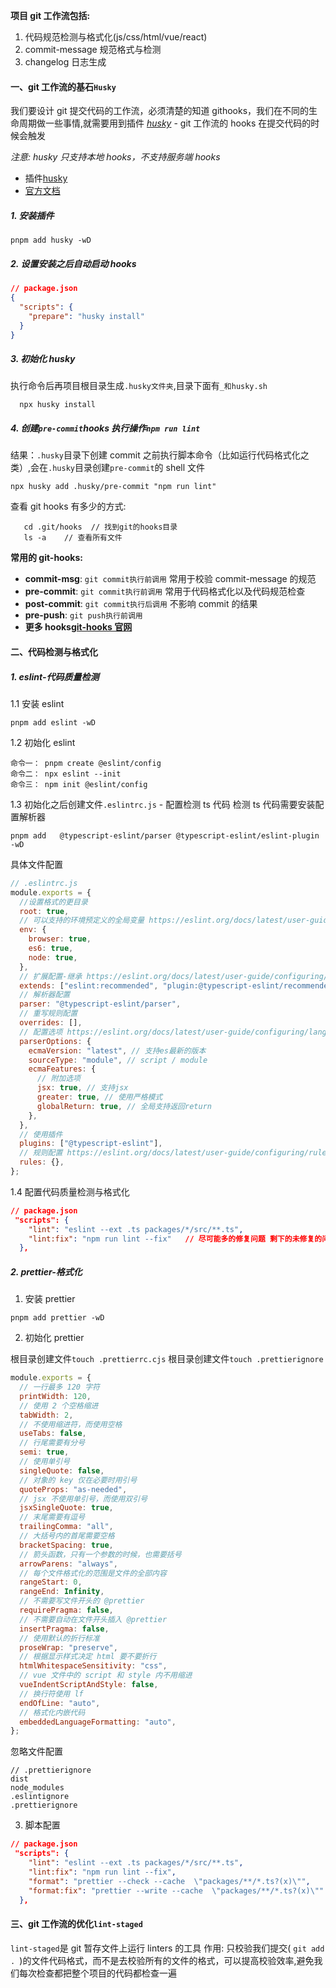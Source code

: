 **项目 git 工作流包括:**

1. 代码规范检测与格式化(js/css/html/vue/react)
2. commit-message 规范格式与检测
3. changelog 日志生成

#### 一、git 工作流的基石`Husky`

我们要设计 git 提交代码的工作流，必须清楚的知道 githooks，我们在不同的生命周期做一些事情,就需要用到插件 _[husky](https://github.com/typicode/husky)_ - git 工作流的 hooks 在提交代码的时候会触发

_注意: husky 只支持本地 hooks，不支持服务端 hooks_

- 插件[husky](https://github.com/typicode/husky)
- [官方文档](https://typicode.github.io/husky/#/)

##### 1. 安装插件

```
pnpm add husky -wD
```

##### 2. 设置安装之后自动启动 hooks

```json
// package.json
{
  "scripts": {
    "prepare": "husky install"
  }
}
```

##### 3. 初始化 husky

执行命令后再项目根目录生成`.husky文件夹`,目录下面有`_和husky.sh`

```
  npx husky install
```

##### 4. 创建`pre-commit`hooks 执行操作`npm run lint`

结果：`.husky`目录下创建 commit 之前执行脚本命令（比如运行代码格式化之类）,会在`.husky`目录创建`pre-commit`的 shell 文件

```
npx husky add .husky/pre-commit "npm run lint"
```

查看 git hooks 有多少的方式:

```
   cd .git/hooks  // 找到git的hooks目录
   ls -a    // 查看所有文件
```

**常用的 git-hooks:**

- **commit-msg**: `git commit执行前调用` 常用于校验 commit-message 的规范
- **pre-commit**: `git commit执行前调用` 常用于代码格式化以及代码规范检查
- **post-commit**: `git commit执行后调用` 不影响 commit 的结果
- **pre-push**: `git push执行前调用`
- **更多 hooks[git-hooks 官网](https://git-scm.com/docs/githooks)**

#### 二、代码检测与格式化

##### 1. eslint-代码质量检测

1.1 安装 eslint

```
pnpm add eslint -wD
```

1.2 初始化 eslint

```
命令一： pnpm create @eslint/config
命令二： npx eslint --init
命令三： npm init @eslint/config
```

1.3 初始化之后创建文件`.eslintrc.js` - 配置检测 ts 代码
检测 ts 代码需要安装配置解析器

```
pnpm add   @typescript-eslint/parser @typescript-eslint/eslint-plugin -wD
```

具体文件配置

```js
// .eslintrc.js
module.exports = {
  //设置格式的更目录
  root: true,
  // 可以支持的环境预定义的全局变量 https://eslint.org/docs/latest/user-guide/configuring/language-options#specifying-environments
  env: {
    browser: true,
    es6: true,
    node: true,
  },
  // 扩展配置-继承 https://eslint.org/docs/latest/user-guide/configuring/configuration-files#extending-configuration-files
  extends: ["eslint:recommended", "plugin:@typescript-eslint/recommended"],
  // 解析器配置
  parser: "@typescript-eslint/parser",
  // 重写规则配置
  overrides: [],
  // 配置选项 https://eslint.org/docs/latest/user-guide/configuring/language-options#specifying-parser-options
  parserOptions: {
    ecmaVersion: "latest", // 支持es最新的版本
    sourceType: "module", // script / module
    ecmaFeatures: {
      // 附加选项
      jsx: true, // 支持jsx
      greater: true, // 使用严格模式
      globalReturn: true, // 全局支持返回return
    },
  },
  // 使用插件
  plugins: ["@typescript-eslint"],
  // 规则配置 https://eslint.org/docs/latest/user-guide/configuring/rules
  rules: {},
};
```

1.4 配置代码质量检测与格式化

```json
// package.json
 "scripts": {
    "lint": "eslint --ext .ts packages/*/src/**.ts",
    "lint:fix": "npm run lint --fix"   // 尽可能多的修复问题 剩下的未修复的问题才会输出
  },
```

##### 2. prettier-格式化

1. 安装 prettier

```
pnpm add prettier -wD
```

2. 初始化 prettier

根目录创建文件`touch .prettierrc.cjs`
根目录创建文件`touch .prettierignore`

```js
module.exports = {
  // 一行最多 120 字符
  printWidth: 120,
  // 使用 2 个空格缩进
  tabWidth: 2,
  // 不使用缩进符，而使用空格
  useTabs: false,
  // 行尾需要有分号
  semi: true,
  // 使用单引号
  singleQuote: false,
  // 对象的 key 仅在必要时用引号
  quoteProps: "as-needed",
  // jsx 不使用单引号，而使用双引号
  jsxSingleQuote: true,
  // 末尾需要有逗号
  trailingComma: "all",
  // 大括号内的首尾需要空格
  bracketSpacing: true,
  // 箭头函数，只有一个参数的时候，也需要括号
  arrowParens: "always",
  // 每个文件格式化的范围是文件的全部内容
  rangeStart: 0,
  rangeEnd: Infinity,
  // 不需要写文件开头的 @prettier
  requirePragma: false,
  // 不需要自动在文件开头插入 @prettier
  insertPragma: false,
  // 使用默认的折行标准
  proseWrap: "preserve",
  // 根据显示样式决定 html 要不要折行
  htmlWhitespaceSensitivity: "css",
  // vue 文件中的 script 和 style 内不用缩进
  vueIndentScriptAndStyle: false,
  // 换行符使用 lf
  endOfLine: "auto",
  // 格式化内嵌代码
  embeddedLanguageFormatting: "auto",
};
```

忽略文件配置

```
// .prettierignore
dist
node_modules
.eslintignore
.prettierignore
```

3. 脚本配置

```json
// package.json
 "scripts": {
    "lint": "eslint --ext .ts packages/*/src/**.ts",
    "lint:fix": "npm run lint --fix",
    "format": "prettier --check --cache  \"packages/**/*.ts?(x)\"",
    "format:fix": "prettier --write --cache  \"packages/**/*.ts?(x)\""
  },
```

#### 三、git 工作流的优化`lint-staged`

`lint-staged`是 git 暂存文件上运行 linters 的工具
作用: 只校验我们提交( `git add . `)的文件代码格式，而不是去校验所有的文件的格式，可以提高校验效率,避免我们每次检查都把整个项目的代码都检查一遍
